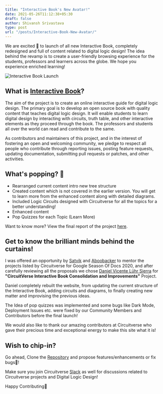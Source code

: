 ```yaml
---
title: "Interactive Book's New Avatar!"
date: 2021-05-26T11:12:38+05:30
draft: false
author: Shivansh Srivastava
type: post
url: "/posts/Interactive-Book-New-Avatar/"
---
```



We are excited 🎊 to launch of all new Interactive Book, completely redesigned and full of content related to digital logic design! The idea behind the revamp is to create a user-friendly browsing experience for the students, professors and learners across the globe. We hope you experience enriched learning!

![Interactive Book Launch](/images/Banner-IB-Launch.png)

## What is [Interactive Book](https://learn.circuitverse.org)?

The aim of the project is to create an online interactive guide for digital logic design. The primary goal is to develop an open source book with quality content that teaches digital logic design. It will enable students to learn digital design by interacting with circuits, truth table, and other interactive elements as they proceed through the book. The professors and students all over the world can read and contribute to the same.

As contributors and maintainers of this project, and in the interest of fostering an open and welcoming community, we pledge to respect all people who contribute through reporting issues, posting feature requests, updating documentation, submitting pull requests or patches, and other activities.

## What's popping? 🤔

- Rearranged current content intro new tree structure
- Created content which is not covered in the earlier version. You will get to learn more from the enhanced content along with detailed diagrams.
- Included Logic Circuits designed with Circuitverse for all the topics for a better understanding! 
- Enhanced content
- Pop Quizzes for each Topic (Learn More)

Want to know more? View the final report of the project [here](https://blog.circuitverse.org/posts/gsod2020-cvib-final-report-dvls/).

## Get to know the brilliant minds behind the curtains!

I was offered an opportunity by [Satvik](https://github.com/satu0king) and [Aboobacker](https://github.com/tachyons) to mentor the projects listed by Circuitverse for Google Season Of Docs 2020, and after carefully reviewing all the proposals we chose [Daniel Vicente Lühr Sierra](https://github.com/danielluehr) for **"CircuitVerse Interactive Book Consolidation and Improvements"** Project.

Daniel completely rebuilt the website, from updating the current structure of the Interactive Book, adding circuits and diagrams, to finally creating new matter and improvising the previous ideas.

The Idea of pop quizzes was implemented and some bugs like Dark Mode, Deployment Issues etc. were fixed by our Community Members and Contributors before the final launch!

We would also like to thank our amazing contributors at Circuitverse who gave their precious time and exceptional energy to make this site what it is!

## Wish to chip-in?
Go ahead, Clone the [Repository](https://github.com/CircuitVerse/Interactive-Book/) and propose features/enhancements or fix bugs🐞!

Make sure you join Circuitverse [Slack](https://join.slack.com/t/circuitverse-team/shared_invite/enQtNjc4MzcyNDE5OTA3LTdjYTM5NjFiZWZlZGI2MmU1MmYzYzczNmZlZDg5MjYxYmQ4ODRjMjQxM2UyMWI5ODUzODQzMDU2ZDEzNjI4NmE) as well for discussions related to Circuitverse projects and Digital Logic Design!

Happy Contributing🎉

